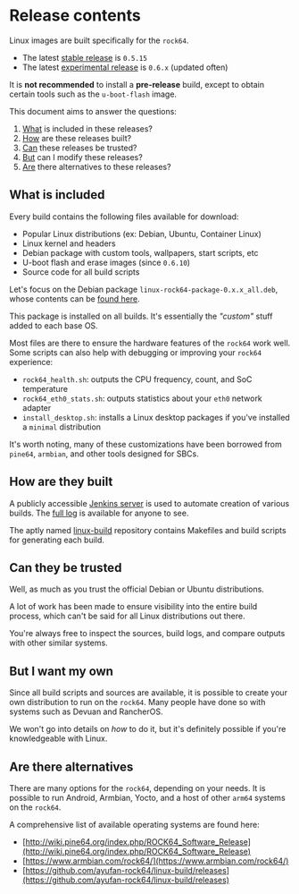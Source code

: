 # Release contents

Linux images are built specifically for the `rock64`.

  * The latest [stable release](https://github.com/ayufan-rock64/linux-build/releases/latest) is `0.5.15`
  * The latest [experimental release](https://github.com/ayufan-rock64/linux-build/releases) is `0.6.x` (updated often)

It is **not recommended** to install a **pre-release** build, except to obtain certain tools such as the `u-boot-flash` image.

This document aims to answer the questions:

  1. [What](#what-is-included) is included in these releases?
  2. [How](#how-are-they-built) are these releases built?
  3. [Can](#can-they-be-trusted) these releases be trusted?
  4. [But](#but-i-want-my-own) can I modify these releases?
  5. [Are](#are-there-alternatives) there alternatives to these releases?

## What is included

Every build contains the following files available for download:

  * Popular Linux distributions (ex: Debian, Ubuntu, Container Linux)
  * Linux kernel and headers
  * Debian package with custom tools, wallpapers, start scripts, etc
  * U-boot flash and erase images (since `0.6.10`)
  * Source code for all build scripts

Let's focus on the Debian package `linux-rock64-package-0.x.x_all.deb`, whose contents can be [found here](https://github.com/ayufan-rock64/linux-build/tree/master/package/root).

This package is installed on all builds. It's essentially the _"custom"_ stuff added to each base OS.

Most files are there to ensure the hardware features of the `rock64` work well. Some scripts can also help with debugging or improving your `rock64` experience:

  * `rock64_health.sh`: outputs the CPU frequency, count, and SoC temperature
  * `rock64_eth0_stats.sh`: outputs statistics about your `eth0` network adapter
  * `install_desktop.sh`: installs a Linux desktop packages if you've installed a `minimal` distribution

It's worth noting, many of these customizations have been borrowed from `pine64`, `armbian`, and other tools designed for SBCs.

## How are they built

A publicly accessible [Jenkins server](https://jenkins.ayufan.eu/job/linux-build-rock-64/) is used to automate creation of various builds. The [full log](https://jenkins.ayufan.eu/job/linux-build-rock-64/lastBuild/console) is available for anyone to see.

The aptly named [linux-build](https://github.com/ayufan-rock64/linux-build) repository contains Makefiles and build scripts for generating each build.

## Can they be trusted

Well, as much as you trust the official Debian or Ubuntu distributions.

A lot of work has been made to ensure visibility into the entire build process, which can't be said for all Linux distributions out there.

You're always free to inspect the sources, build logs, and compare outputs with other similar systems.

## But I want my own

Since all build scripts and sources are available, it is possible to create your own distribution to run on the `rock64`. Many people have done so with systems such as Devuan and RancherOS.

We won't go into details on _how_ to do it, but it's definitely possible if you're knowledgeable with Linux.

## Are there alternatives

There are many options for the `rock64`, depending on your needs. It is possible to run Android, Armbian, Yocto, and a host of other `arm64` systems on the `rock64`.

A comprehensive list of available operating systems are found here:

  * [http://wiki.pine64.org/index.php/ROCK64_Software_Release](http://wiki.pine64.org/index.php/ROCK64_Software_Release)
  * [https://www.armbian.com/rock64/](https://www.armbian.com/rock64/)
  * [https://github.com/ayufan-rock64/linux-build/releases](https://github.com/ayufan-rock64/linux-build/releases)
